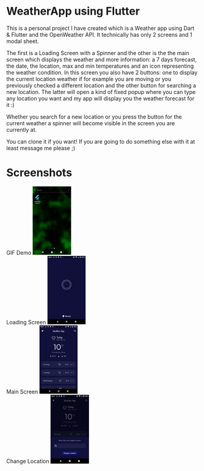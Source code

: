 # WeatherApp using Flutter
This is a personal project I have created which is a Weather app using Dart &amp; Flutter and the OpenWeather API. It technically has only 2 screens and 1 modal sheet. 

The first is a Loading Screen with a Spinner and the other is the the main screen which displays the weather and more information: a 7 days forecast, the date, the location, max and min temperatures and an icon representing the weather condition. 
In this screen you also have 2 buttons: one to display the current location weather if for example you are moving or you previously checked a different location and the other button for searching a new location. The latter will open a kind of fixed popup where you can type any location you want and my app will display you the weather forecast for it :) 

Whether you search for a new location or you press the button for the current weather a spinner will become visible in the screen you are currently at.

You can clone it if you want! If you are going to do something else with it at least message me please ;)



# Screenshots

<div>GIF Demo
<img src="https://github.com/Rffrench/WeatherApp-Flutter/blob/master/images/app-demo/weather-app-flutter.gif" width="20%"></div>
<div>Loading Screen
<img src="https://github.com/Rffrench/WeatherApp-Flutter/blob/master/images/app-demo/loading-screen.png" width="20%"></div>
<div>Main Screen
<img src="https://github.com/Rffrench/WeatherApp-Flutter/blob/master/images/app-demo/main-screen.png" width="20%"></div>
<div>Change Location
<img src="https://github.com/Rffrench/WeatherApp-Flutter/blob/master/images/app-demo/change-location.png" width="20%"></div>

